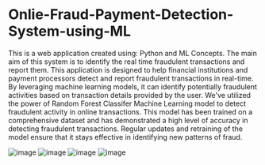 # Onlie-Fraud-Payment-Detection-System-using-ML
This is a web application created using: Python and ML Concepts. The main aim of this system is to identify the real time fraudulent transactions and report them.
This application is designed to help financial institutions and payment processors detect and report fraudulent transactions in real-time. By leveraging machine learning models, it can identify potentially fraudulent activities based on transaction details provided by the user.
We've utilized the power of Random Forest Classifer Machine Learning model to detect fraudulent activity in online transactions.
This model  has been trained on a comprehensive dataset and has demonstrated a high level of accuracy in detecting fraudulent transactions. Regular updates and retraining of the model ensure that it stays effective in identifying new patterns of fraud.

![image](https://github.com/user-attachments/assets/cb7a840b-0c15-4305-a329-d2ec04a2021e)
![image](https://github.com/user-attachments/assets/ef4d308c-a7a8-4754-a01e-8e3463b6e7e0)
![image](https://github.com/user-attachments/assets/9d2d8e6e-f1e2-4517-9eb2-3f8a3f0ec9bf)
![image](https://github.com/user-attachments/assets/1fb1b7f2-a9b9-40bd-bfd9-3a76cecaea4e)

